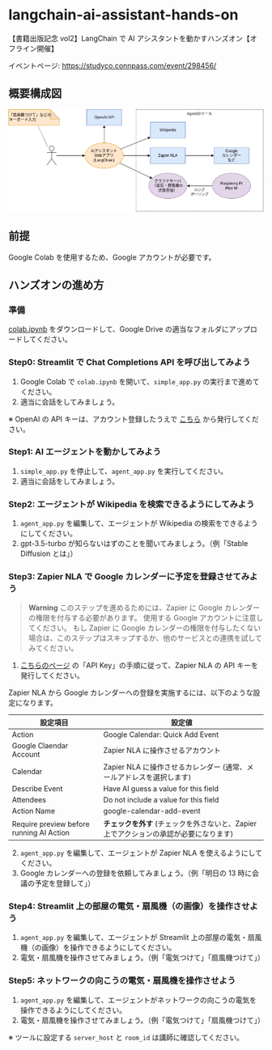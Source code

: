 # langchain-ai-assistant-hands-on

【書籍出版記念 vol2】LangChain で AI アシスタントを動かすハンズオン【オフライン開催】

イベントページ: https://studyco.connpass.com/event/298456/

## 概要構成図

![構成図](./docs/design.png)

## 前提

Google Colab を使用するため、Google アカウントが必要です。

## ハンズオンの進め方

### 準備

[colab.ipynb](./colab.ipynb) をダウンロードして、Google Drive の適当なフォルダにアップロードしてください。

### Step0: Streamlit で Chat Completions API を呼び出してみよう

1. Google Colab で `colab.ipynb` を開いて、`simple_app.py` の実行まで進めてください。
2. 適当に会話をしてみましょう。

※ OpenAI の API キーは、アカウント登録したうえで [こちら](https://platform.openai.com/account/api-keys) から発行してください。

### Step1: AI エージェントを動かしてみよう

1. `simple_app.py` を停止して、`agent_app.py` を実行してください。
2. 適当に会話をしてみましょう。

### Step2: エージェントが Wikipedia を検索できるようにしてみよう

1. `agent_app.py` を編集して、エージェントが Wikipedia の検索をできるようにしてください。
2. gpt-3.5-turbo が知らないはずのことを聞いてみましょう。（例「Stable Diffusion とは」）

### Step3: Zapier NLA で Google カレンダーに予定を登録させてみよう

> **Warning**
> このステップを進めるためには、Zapier に Google カレンダーの権限を付与する必要があります。
> 使用する Google アカウントに注意してください。
> もし Zapier に Google カレンダーの権限を付与したくない場合は、このステップはスキップするか、他のサービスとの連携を試してみてください。

1. [こちらのページ](https://nla.zapier.com/credentials/) の「API Key」の手順に従って、Zapier NLA の API キーを発行してください。

Zapier NLA から Google カレンダーへの登録を実施するには、以下のような設定になります。

| 設定項目                                 | 設定値                                                                                 |
| ---------------------------------------- | -------------------------------------------------------------------------------------- |
| Action                                   | Google Calendar: Quick Add Event                                                       |
| Google Claendar Account                  | Zapier NLA に操作させるアカウント                                                      |
| Calendar                                 | Zapier NLA に操作させるカレンダー (通常、メールアドレスを選択します)                   |
| Describe Event                           | Have AI guess a value for this field                                                   |
| Attendees                                | Do not include a value for this field                                                  |
| Action Name                              | google-calendar-add-event                                                              |
| Require preview before running AI Action | **チェックを外す** (チェックを外さないと、Zapier 上でアクションの承認が必要になります) |

2. `agent_app.py` を編集して、エージェントが Zapier NLA を使えるようにしてください。
3. Google カレンダーへの登録を依頼してみましょう。（例「明日の 13 時に会議の予定を登録して」）

### Step4: Streamlit 上の部屋の電気・扇風機（の画像）を操作させよう

1. `agent_app.py` を編集して、エージェントが Streamlit 上の部屋の電気・扇風機（の画像）を操作できるようにしてください。
2. 電気・扇風機を操作させてみましょう。（例「電気つけて」「扇風機つけて」）

### Step5: ネットワークの向こうの電気・扇風機を操作させよう

1. `agent_app.py` を編集して、エージェントがネットワークの向こうの電気を操作できるようにしてください。
2. 電気・扇風機を操作させてみましょう。（例「電気つけて」「扇風機つけて」）

※ ツールに設定する `server_host` と `room_id` は講師に確認してください。

